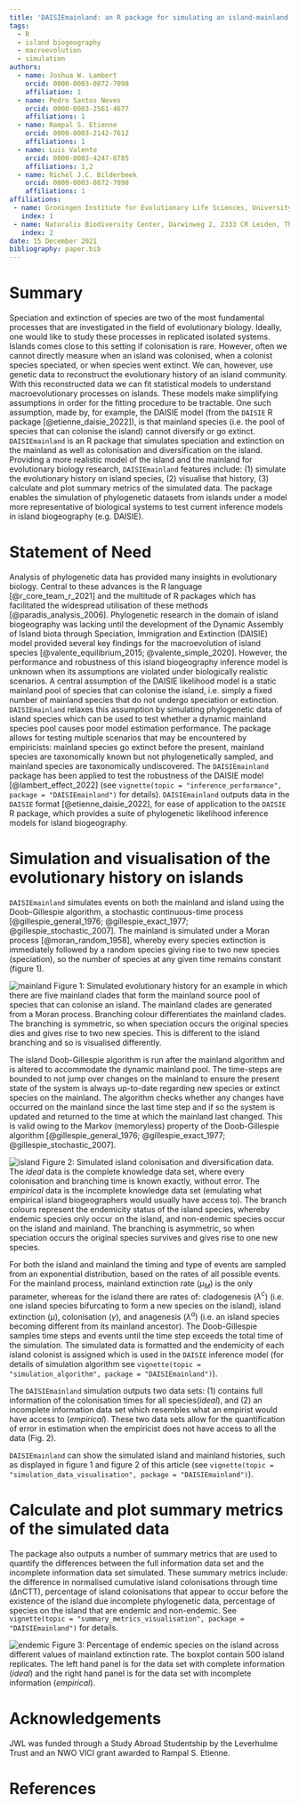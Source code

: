 ```yaml
---
title: 'DAISIEmainland: an R package for simulating an island-mainland system for macroevolution on islands'
tags:
  - R
  - island biogeography
  - macroevolution
  - simulation
authors:
  - name: Joshua W. Lambert
    orcid: 0000-0003-0872-7098
    affiliation: 1
  - name: Pedro Santos Neves
    orcid: 0000-0003-2561-4677
    affiliations: 1
  - name: Rampal S. Etienne
    orcid: 0000-0003-2142-7612
    affiliations: 1
  - name: Luis Valente
    orcid: 0000-0003-4247-8785
    affiliations: 1,2
  - name: Richèl J.C. Bilderbeek
    orcid: 0000-0003-0872-7098
    affiliations: 1
affiliations:
 - name: Groningen Institute for Evolutionary Life Sciences, University of Groningen, Box 11103, 9700 CC Groningen, The Netherlands
   index: 1
 - name: Naturalis Biodiversity Center, Darwinweg 2, 2333 CR Leiden, The Netherlands
   index: 2
date: 15 December 2021
bibliography: paper.bib
---
```


# Summary

Speciation and extinction of species are two of the most fundamental processes that are investigated in the field of evolutionary biology. Ideally, one would like to study these processes in replicated isolated systems. Islands comes close to this setting if colonisation is rare. However, often we cannot directly measure when an island was colonised, when a colonist species speciated, or when species went extinct. We can, however, use genetic data to reconstruct the evolutionary history of an island community. With this reconstructed data we can fit statistical models to understand macroevolutionary processes on islands. These models make simplifying assumptions in order for the fitting procedure to be tractable. One such assumption, made by, for example, the DAISIE model (from the `DAISIE` R package [@etienne_daisie_2022]), is that mainland species (i.e. the pool of species that can colonise the island) cannot diversify or go extinct. `DAISIEmainland` is an R package that simulates speciation and extinction on the mainland as well as colonisation and diversification on the island. Providing a more realistic model of the island and the mainland for evolutionary biology research, `DAISIEmainland` features include: (1) simulate the evolutionary history on island species, (2) visualise that history, (3) calculate and plot summary metrics of the simulated data. The package enables the simulation of phylogenetic datasets from islands under a model more representative of biological systems to test current inference models in island biogeography (e.g. DAISIE).

# Statement of Need

Analysis of phylogenetic data has provided many insights in evolutionary biology. Central to these advances is the R language [@r_core_team_r_2021] and the multitude of R packages which has facilitated the widespread utilisation of these methods [@paradis_analysis_2006]. Phylogenetic research in the domain of island biogeography was lacking until the development of the Dynamic Assembly of Island biota through Speciation, Immigration and Extinction (DAISIE) model provided several key findings for the macroevolution of island species [@valente_equilibrium_2015; @valente_simple_2020]. However, the performance and robustness of this island biogeography inference model is unknown when its assumptions are violated under biologically realistic scenarios. A central assumption of the DAISIE likelihood model is a static mainland pool of species that can colonise the island, i.e. simply a fixed number of mainland species that do not undergo speciation or extinction. `DAISIEmainland` relaxes this assumption by simulating phylogenetic data of island species which can be used to test whether a dynamic mainland species pool causes poor model estimation performance. The package allows for testing multiple scenarios that may be encountered by empiricists: mainland species go extinct before the present, mainland species are taxonomically known but not phylogenetically sampled, and mainland species are taxonomically undiscovered. The `DAISIEmainland` package has been applied to test the robustness of the DAISIE model [@lambert_effect_2022] (see `vignette(topic = "inference_performance", package = "DAISIEmainland")` for details). `DAISIEmainland` outputs data in the `DAISIE` format [@etienne_daisie_2022], for ease of application to the `DAISIE` R package, which provides a suite of phylogenetic likelihood inference models for island biogeography.

# Simulation and visualisation of the evolutionary history on islands

`DAISIEmainland` simulates events on both the mainland and island using the Doob-Gillespie algorithm, a stochastic continuous-time process [@gillespie_general_1976; @gillespie_exact_1977; @gillespie_stochastic_2007]. The mainland is simulated under a Moran process [@moran_random_1958], whereby every species extinction is immediately followed by a random species giving rise to two new species (speciation), so the number of species at any given time remains constant (figure 1).

![mainland](figs/mainland.png)
Figure 1: Simulated evolutionary history for an example in which there are five mainland clades that form the mainland source pool of species that can colonise an island. The mainland clades are generated from a Moran process. Branching colour differentiates the mainland clades. The branching is symmetric, so when speciation occurs the original species dies and gives rise to two new species. This is different to the island branching and so is visualised differently.

The island Doob-Gillespie algorithm is run after the mainland algorithm and is altered to accommodate the dynamic mainland pool. The time-steps are bounded to not jump over changes on the mainland to ensure the present state of the system is always up-to-date regarding new species or extinct species on the mainland. The algorithm checks whether any changes have occurred on the mainland since the last time step and if so the system is updated and returned to the time at which the mainland last changed. This is valid owing to the Markov (memoryless) property of the Doob-Gillespie algorithm [@gillespie_general_1976; @gillespie_exact_1977; @gillespie_stochastic_2007].

![island](figs/island.png)
Figure 2: Simulated island colonisation and diversification data. The *ideal* data is the complete knowledge data set, where every colonisation and branching time is known exactly, without error. The *empirical* data is the incomplete knowledge data set (emulating what empirical island biogeographers would usually have access to). The branch colours represent the endemicity status of the island species, whereby endemic species only occur on the island, and non-endemic species occur on the island and mainland. The branching is asymmetric, so when speciation occurs the original species survives and gives rise to one new species. 

For both the island and mainland the timing and type of events are sampled from an exponential distribution, based on the rates of all possible events. For the mainland process, mainland extinction rate ($\mu_M$) is the only parameter, whereas for the island there are rates of: cladogenesis ($\lambda^c$) (i.e. one island species bifurcating to form a new species on the island), island extinction ($\mu$), colonisation ($\gamma$), and anagenesis ($\lambda^a$) (i.e. an island species becoming different from its mainland ancestor). The Doob-Gillespie samples time steps and events until the time step exceeds the total time of the simulation. The simulated data is formatted and the endemicity of each island colonist is assigned which is used in the `DAISIE` inference model (for details of simulation algorithm see `vignette(topic = "simulation_algorithm", package = "DAISIEmainland")`). 

The `DAISIEmainland` simulation outputs two data sets: (1) contains full information of the colonisation times for all species(*ideal*), and (2) an incomplete information data set which resembles what an empirist would have access to (*empirical*). These two data sets allow for the quantification of error in estimation when the empiricist does not have access to all the data (Fig. 2).

`DAISIEmainland` can show the simulated island and mainland histories, such as displayed in figure 1 and figure 2 of this article (see `vignette(topic = "simulation_data_visualisation", package = "DAISIEmainland")`).

# Calculate and plot summary metrics of the simulated data

The package also outputs a number of summary metrics that are used to quantify the differences between the full information data set and the incomplete information data set simulated. These summary metrics include: the difference in normalised cumulative island colonisations through time ($\Delta$nCTT), percentage of island colonisations that appear to occur before the existence of the island due incomplete phylogenetic data, percentage of species on the island that are endemic and non-endemic. See `vignette(topic = "summary_metrics_visualisation", package = "DAISIEmainland")` for details.

![endemic](figs/endemic.png)
Figure 3: Percentage of endemic species on the island across different values of mainland extinction rate. The boxplot contain 500 island replicates. The left hand panel is for the data set with complete information (*ideal*) and the right hand panel is for the data set with incomplete information (*empirical*).

# Acknowledgements

JWL was funded through a Study Abroad Studentship by the Leverhulme Trust and an NWO VICI grant awarded to Rampal S. Etienne.

# References
